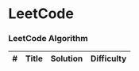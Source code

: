 LeetCode
========
### LeetCode Algorithm

| # | Title | Solution | Difficulty |
|---| ----- | -------- | ---------- |
